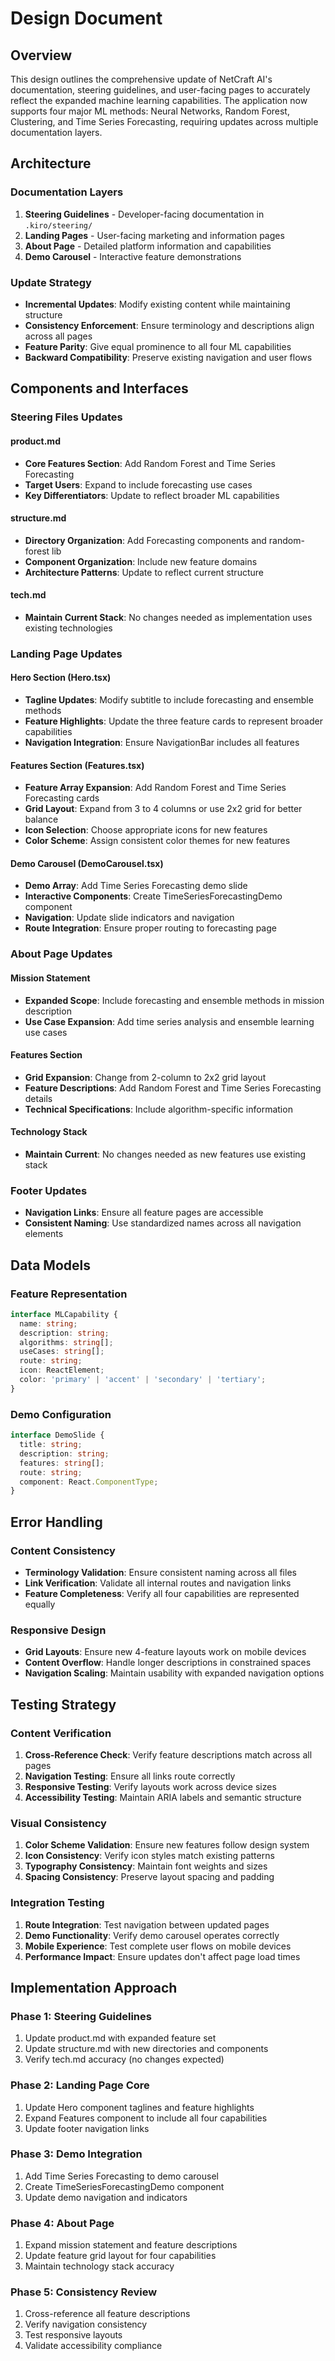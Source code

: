 # Design Document

## Overview

This design outlines the comprehensive update of NetCraft AI's documentation, steering guidelines, and user-facing pages to accurately reflect the expanded machine learning capabilities. The application now supports four major ML methods: Neural Networks, Random Forest, Clustering, and Time Series Forecasting, requiring updates across multiple documentation layers.

## Architecture

### Documentation Layers
1. **Steering Guidelines** - Developer-facing documentation in `.kiro/steering/`
2. **Landing Pages** - User-facing marketing and information pages
3. **About Page** - Detailed platform information and capabilities
4. **Demo Carousel** - Interactive feature demonstrations

### Update Strategy
- **Incremental Updates**: Modify existing content while maintaining structure
- **Consistency Enforcement**: Ensure terminology and descriptions align across all pages
- **Feature Parity**: Give equal prominence to all four ML capabilities
- **Backward Compatibility**: Preserve existing navigation and user flows

## Components and Interfaces

### Steering Files Updates

#### product.md
- **Core Features Section**: Add Random Forest and Time Series Forecasting
- **Target Users**: Expand to include forecasting use cases
- **Key Differentiators**: Update to reflect broader ML capabilities

#### structure.md
- **Directory Organization**: Add Forecasting components and random-forest lib
- **Component Organization**: Include new feature domains
- **Architecture Patterns**: Update to reflect current structure

#### tech.md
- **Maintain Current Stack**: No changes needed as implementation uses existing technologies

### Landing Page Updates

#### Hero Section (Hero.tsx)
- **Tagline Updates**: Modify subtitle to include forecasting and ensemble methods
- **Feature Highlights**: Update the three feature cards to represent broader capabilities
- **Navigation Integration**: Ensure NavigationBar includes all features

#### Features Section (Features.tsx)
- **Feature Array Expansion**: Add Random Forest and Time Series Forecasting cards
- **Grid Layout**: Expand from 3 to 4 columns or use 2x2 grid for better balance
- **Icon Selection**: Choose appropriate icons for new features
- **Color Scheme**: Assign consistent color themes for new features

#### Demo Carousel (DemoCarousel.tsx)
- **Demo Array**: Add Time Series Forecasting demo slide
- **Interactive Components**: Create TimeSeriesForecastingDemo component
- **Navigation**: Update slide indicators and navigation
- **Route Integration**: Ensure proper routing to forecasting page

### About Page Updates

#### Mission Statement
- **Expanded Scope**: Include forecasting and ensemble methods in mission description
- **Use Case Expansion**: Add time series analysis and ensemble learning use cases

#### Features Section
- **Grid Expansion**: Change from 2-column to 2x2 grid layout
- **Feature Descriptions**: Add Random Forest and Time Series Forecasting details
- **Technical Specifications**: Include algorithm-specific information

#### Technology Stack
- **Maintain Current**: No changes needed as new features use existing stack

### Footer Updates
- **Navigation Links**: Ensure all feature pages are accessible
- **Consistent Naming**: Use standardized names across all navigation elements

## Data Models

### Feature Representation
```typescript
interface MLCapability {
  name: string;
  description: string;
  algorithms: string[];
  useCases: string[];
  route: string;
  icon: ReactElement;
  color: 'primary' | 'accent' | 'secondary' | 'tertiary';
}
```

### Demo Configuration
```typescript
interface DemoSlide {
  title: string;
  description: string;
  features: string[];
  route: string;
  component: React.ComponentType;
}
```

## Error Handling

### Content Consistency
- **Terminology Validation**: Ensure consistent naming across all files
- **Link Verification**: Validate all internal routes and navigation links
- **Feature Completeness**: Verify all four capabilities are represented equally

### Responsive Design
- **Grid Layouts**: Ensure new 4-feature layouts work on mobile devices
- **Content Overflow**: Handle longer descriptions in constrained spaces
- **Navigation Scaling**: Maintain usability with expanded navigation options

## Testing Strategy

### Content Verification
1. **Cross-Reference Check**: Verify feature descriptions match across all pages
2. **Navigation Testing**: Ensure all links route correctly
3. **Responsive Testing**: Verify layouts work across device sizes
4. **Accessibility Testing**: Maintain ARIA labels and semantic structure

### Visual Consistency
1. **Color Scheme Validation**: Ensure new features follow design system
2. **Icon Consistency**: Verify icon styles match existing patterns
3. **Typography Consistency**: Maintain font weights and sizes
4. **Spacing Consistency**: Preserve layout spacing and padding

### Integration Testing
1. **Route Integration**: Test navigation between updated pages
2. **Demo Functionality**: Verify demo carousel operates correctly
3. **Mobile Experience**: Test complete user flows on mobile devices
4. **Performance Impact**: Ensure updates don't affect page load times

## Implementation Approach

### Phase 1: Steering Guidelines
1. Update product.md with expanded feature set
2. Update structure.md with new directories and components
3. Verify tech.md accuracy (no changes expected)

### Phase 2: Landing Page Core
1. Update Hero component taglines and feature highlights
2. Expand Features component to include all four capabilities
3. Update footer navigation links

### Phase 3: Demo Integration
1. Add Time Series Forecasting to demo carousel
2. Create TimeSeriesForecastingDemo component
3. Update demo navigation and indicators

### Phase 4: About Page
1. Expand mission statement and feature descriptions
2. Update feature grid layout for four capabilities
3. Maintain technology stack accuracy

### Phase 5: Consistency Review
1. Cross-reference all feature descriptions
2. Verify navigation consistency
3. Test responsive layouts
4. Validate accessibility compliance